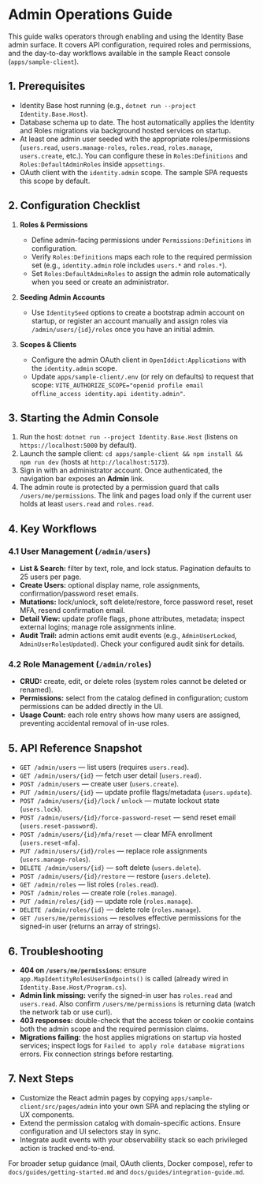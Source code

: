 # Admin Operations Guide

This guide walks operators through enabling and using the Identity Base admin surface. It covers API configuration, required roles and permissions, and the day-to-day workflows available in the sample React console (`apps/sample-client`).

## 1. Prerequisites
- Identity Base host running (e.g., `dotnet run --project Identity.Base.Host`).
- Database schema up to date. The host automatically applies the Identity and Roles migrations via background hosted services on startup.
- At least one admin user seeded with the appropriate roles/permissions (`users.read`, `users.manage-roles`, `roles.read`, `roles.manage`, `users.create`, etc.). You can configure these in `Roles:Definitions` and `Roles:DefaultAdminRoles` inside `appsettings`.
- OAuth client with the `identity.admin` scope. The sample SPA requests this scope by default.

## 2. Configuration Checklist
1. **Roles & Permissions**
   - Define admin-facing permissions under `Permissions:Definitions` in configuration.
   - Verify `Roles:Definitions` maps each role to the required permission set (e.g., `identity.admin` role includes `users.*` and `roles.*`).
   - Set `Roles:DefaultAdminRoles` to assign the admin role automatically when you seed or create an administrator.

2. **Seeding Admin Accounts**
   - Use `IdentitySeed` options to create a bootstrap admin account on startup, or register an account manually and assign roles via `/admin/users/{id}/roles` once you have an initial admin.

3. **Scopes & Clients**
   - Configure the admin OAuth client in `OpenIddict:Applications` with the `identity.admin` scope.
   - Update `apps/sample-client/.env` (or rely on defaults) to request that scope: `VITE_AUTHORIZE_SCOPE="openid profile email offline_access identity.api identity.admin"`.

## 3. Starting the Admin Console
1. Run the host: `dotnet run --project Identity.Base.Host` (listens on `https://localhost:5000` by default).
2. Launch the sample client: `cd apps/sample-client && npm install && npm run dev` (hosts at `http://localhost:5173`).
3. Sign in with an administrator account. Once authenticated, the navigation bar exposes an **Admin** link.
4. The admin route is protected by a permission guard that calls `/users/me/permissions`. The link and pages load only if the current user holds at least `users.read` and `roles.read`.

## 4. Key Workflows
### 4.1 User Management (`/admin/users`)
- **List & Search:** filter by text, role, and lock status. Pagination defaults to 25 users per page.
- **Create Users:** optional display name, role assignments, confirmation/password reset emails.
- **Mutations:** lock/unlock, soft delete/restore, force password reset, reset MFA, resend confirmation email.
- **Detail View:** update profile flags, phone attributes, metadata; inspect external logins; manage role assignments inline.
- **Audit Trail:** admin actions emit audit events (e.g., `AdminUserLocked`, `AdminUserRolesUpdated`). Check your configured audit sink for details.

### 4.2 Role Management (`/admin/roles`)
- **CRUD:** create, edit, or delete roles (system roles cannot be deleted or renamed).
- **Permissions:** select from the catalog defined in configuration; custom permissions can be added directly in the UI.
- **Usage Count:** each role entry shows how many users are assigned, preventing accidental removal of in-use roles.

## 5. API Reference Snapshot
- `GET /admin/users` — list users (requires `users.read`).
- `GET /admin/users/{id}` — fetch user detail (`users.read`).
- `POST /admin/users` — create user (`users.create`).
- `PUT /admin/users/{id}` — update profile flags/metadata (`users.update`).
- `POST /admin/users/{id}/lock` / `unlock` — mutate lockout state (`users.lock`).
- `POST /admin/users/{id}/force-password-reset` — send reset email (`users.reset-password`).
- `POST /admin/users/{id}/mfa/reset` — clear MFA enrollment (`users.reset-mfa`).
- `PUT /admin/users/{id}/roles` — replace role assignments (`users.manage-roles`).
- `DELETE /admin/users/{id}` — soft delete (`users.delete`).
- `POST /admin/users/{id}/restore` — restore (`users.delete`).
- `GET /admin/roles` — list roles (`roles.read`).
- `POST /admin/roles` — create role (`roles.manage`).
- `PUT /admin/roles/{id}` — update role (`roles.manage`).
- `DELETE /admin/roles/{id}` — delete role (`roles.manage`).
- `GET /users/me/permissions` — resolves effective permissions for the signed-in user (returns an array of strings).

## 6. Troubleshooting
- **404 on `/users/me/permissions`:** ensure `app.MapIdentityRolesUserEndpoints()` is called (already wired in `Identity.Base.Host/Program.cs`).
- **Admin link missing:** verify the signed-in user has `roles.read` and `users.read`. Also confirm `/users/me/permissions` is returning data (watch the network tab or use curl).
- **403 responses:** double-check that the access token or cookie contains both the admin scope and the required permission claims.
- **Migrations failing:** the host applies migrations on startup via hosted services; inspect logs for `Failed to apply role database migrations` errors. Fix connection strings before restarting.

## 7. Next Steps
- Customize the React admin pages by copying `apps/sample-client/src/pages/admin` into your own SPA and replacing the styling or UX components.
- Extend the permission catalog with domain-specific actions. Ensure configuration and UI selectors stay in sync.
- Integrate audit events with your observability stack so each privileged action is tracked end-to-end.

For broader setup guidance (mail, OAuth clients, Docker compose), refer to `docs/guides/getting-started.md` and `docs/guides/integration-guide.md`.
